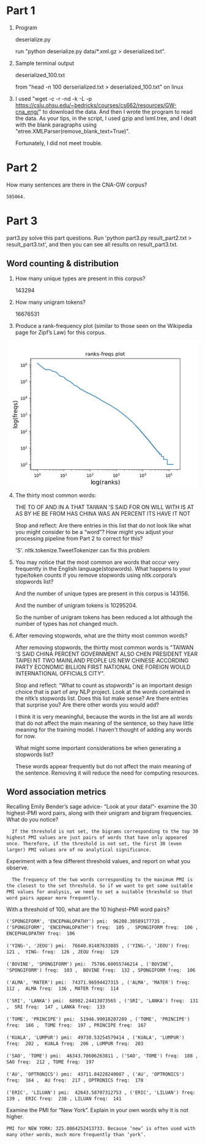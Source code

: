 # Part 1

1. Program

   deserialize.py

   run "python deserialize.py data/*.xml.gz > deserialized.txt".


2. Sample terminal output

   deserialized_100.txt

   from "head -n 100 derserialized.txt > deserialized_100.txt" on linux

3. I used "wget -c -r -nd -k -L -p https://cslu.ohsu.edu/~bedricks/courses/cs662/resources/GW-cna_eng/" to download  the data. And then I wrote the program to read the data. As your tips, in the script, I used gzip and lxml.tree, and I dealt with the blank paragraphs using "etree.XMLParser(remove_blank_text=True)".

	Fortunately, I did not meet trouble.

# Part 2

 How many sentences are there in the CNA-GW corpus?

 	585064.

# Part 3

part3.py solve this part questions. Run 'python part3.py result_part2.txt > result_part3.txt', and then you can see all results on result_part3.txt.

## Word counting & distribution

  
  1. How many unique types are present in this corpus? 
     
     143294

  2. How many unigram tokens?

     16676531

  3. Produce a rank-frequency plot (similar to those seen on the Wikipedia page for Zipf’s Law) for this corpus. 
  
  ![rand_frequency](https://github.com/qchiujunhao/cs562NLP/blob/main/hw1/part3_1_3.png)


  4. The thirty most common words:
	 
	 THE TO OF AND IN A THAT TAIWAN 'S SAID FOR ON WILL WITH IS AT AS BY HE BE FROM HAS CHINA WAS AN PERCENT ITS HAVE IT NOT

	 Stop and reflect: Are there entries in this list that do not look like what you might consider to be a “word”? How might you adjust your processing pipeline from Part 2 to correct for this?

	 	'S'. nltk.tokenize.TweetTokenizer can fix this problem
  
  5. You may notice that the most common are words that occur very frequently in the English language(stopwords). What happens to your  type/token counts if you remove stopwords using nltk.corpora’s stopwords list? 

     

     And the number of unique types are present in this corpus is 143156.

     And the number of unigram tokens is 10295204.

     So the number of unigram tokens has been reduced a lot although the number of types has not changed much.

  6. After removing stopwords, what are the thirty most common words?

     After removing stopwords, the thirtty most common words is "TAIWAN 'S SAID CHINA PERCENT GOVERNMENT ALSO CHEN PRESIDENT YEAR TAIPEI NT TWO MAINLAND PEOPLE US NEW CHINESE ACCORDING PARTY ECONOMIC BILLION FIRST NATIONAL ONE FOREIGN WOULD INTERNATIONAL OFFICIALS CITY".

     Stop and reflect: “What to count as stopwords” is an important design choice that is part of any NLP project. Look at the words contained in the nltk’s stopwords list. Does this list make sense? Are there entries that surprise you? Are there other words you would add?

     	I think it is very meaningful, because the words in the list are all words that do not affect the main meaning of the sentence, so they have little meaning for the training model. I haven't thought of adding any words for now.
     
     What might some important considerations be when generating a stopwords list?

     	These words appear frequently but do not affect the main meaning of the sentence. Removing it will reduce the need for computing resources.


## Word association metrics

   Recalling Emily Bender’s sage advice- “Look at your data!”- examine the 30 highest-PMI word pairs, along with their unigram and bigram frequencies. What do you notice?

      If the threshold is not set, the bigrams corresponding to the top 30 highest PMI values are just pairs of words that have only appeared once. Therefore, if the threshold is not set, the first 30 (even larger) PMI values are of no analytical significance.


  Experiment with a few different threshold values, and report on what you observe.

      The frequency of the two words corresponding to the maximum PMI is the closest to the set threshold. So if we want to get some suitable PMI values for analysis, we need to set a suitable threshold so that word pairs appear more frequently.
  

  With a threshold of 100, what are the 10 highest-PMI word pairs?

    ('SPONGIFORM', 'ENCEPHALOPATHY') pmi:  96208.30589177735 , ('SPONGIFORM', 'ENCEPHALOPATHY') freq:  105 ,  SPONGIFORM freq:  106 , ENCEPHALOPATHY freq:  106

    ('YING-', 'JEOU') pmi:  76640.81487633885 , ('YING-', 'JEOU') freq:  121 ,  YING- freq:  126 , JEOU freq:  129

    ('BOVINE', 'SPONGIFORM') pmi:  75786.60055746214 , ('BOVINE', 'SPONGIFORM') freq:  103 ,  BOVINE freq:  132 , SPONGIFORM freq:  106

    ('ALMA', 'MATER') pmi:  74371.96594427315 , ('ALMA', 'MATER') freq:  112 ,  ALMA freq:  136 , MATER freq:  114

    ('SRI', 'LANKA') pmi:  68982.24413073565 , ('SRI', 'LANKA') freq:  131 ,  SRI freq:  147 , LANKA freq:  133

    ('TOME', 'PRINCIPE') pmi:  51946.99018207289 , ('TOME', 'PRINCIPE') freq:  166 ,  TOME freq:  197 , PRINCIPE freq:  167

    ('KUALA', 'LUMPUR') pmi:  49730.53254579414 , ('KUALA', 'LUMPUR') freq:  202 ,  KUALA freq:  206 , LUMPUR freq:  203

    ('SAO', 'TOME') pmi:  46343.70606263811 , ('SAO', 'TOME') freq:  188 ,  SAO freq:  212 , TOME freq:  197

    ('AU', 'OPTRONICS') pmi:  43711.84228240087 , ('AU', 'OPTRONICS') freq:  164 ,  AU freq:  217 , OPTRONICS freq:  178

    ('ERIC', 'LILUAN') pmi:  42643.58707312753 , ('ERIC', 'LILUAN') freq:  139 ,  ERIC freq:  238 , LILUAN freq:  141


  Examine the PMI for “New York”. Explain in your own words why it is not higher.

    PMI for NEW YORK: 325.8864252413733. Because ‘new’ is often used with many other words, much more frequently than ‘york’.





  
